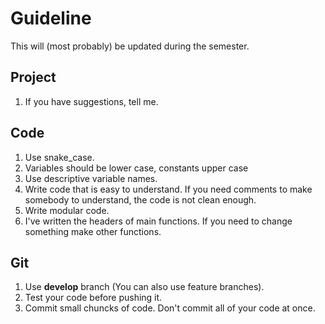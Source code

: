 # Guideline
This will (most probably) be updated during the semester. 

## Project
1. If you have suggestions, tell me.

## Code
1. Use snake_case.
1. Variables should be lower case, constants upper case
1. Use descriptive variable names.
1. Write code that is easy to understand. If you need comments to make somebody to understand, the code is not clean enough.
1. Write modular code.
1. I've written the headers of main functions. If you need to change something make other functions.

## Git
1. Use **develop** branch (You can also use feature branches).
1. Test your code before pushing it.
1. Commit small chuncks of code. Don't commit all of your code at once.
